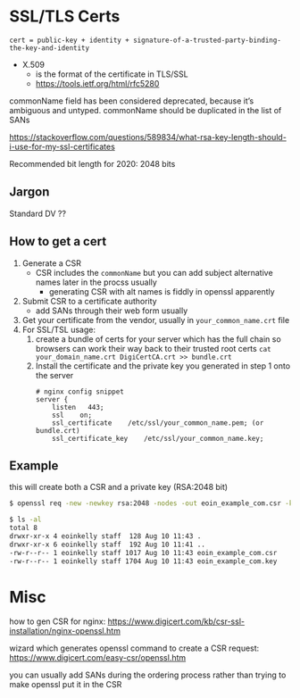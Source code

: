 # SSL/TLS Certs

    cert = public-key + identity + signature-of-a-trusted-party-binding-the-key-and-identity

* X.509
    * is the format of the certificate in TLS/SSL
    * https://tools.ietf.org/html/rfc5280

commonName field has been considered deprecated, because it’s ambiguous and untyped.
commonName should be duplicated in the list of SANs

https://stackoverflow.com/questions/589834/what-rsa-key-length-should-i-use-for-my-ssl-certificates

Recommended bit length for 2020: 2048 bits

## Jargon

Standard DV ??

## How to get a cert

1. Generate a CSR
    * CSR includes the `commonName` but you can add subject alternative names later in the procss usually
        * generating CSR with alt names is fiddly in openssl apparently
1. Submit CSR to a certificate authority
    * add SANs through their web form usually
1. Get your certificate from the vendor, usually in `your_common_name.crt` file
1. For SSL/TSL usage:
    1. create a bundle of certs for your server which has the full chain so browsers can work their way back to their trusted root certs
        `cat your_domain_name.crt DigiCertCA.crt >> bundle.crt`
    1. Install the certificate and the private key you generated in step 1 onto the server
        ```
        # nginx config snippet
        server {
            listen   443;
            ssl    on;
            ssl_certificate    /etc/ssl/your_common_name.pem; (or bundle.crt)
            ssl_certificate_key    /etc/ssl/your_common_name.key;
        ```


## Example

this will create both a CSR and a private key (RSA:2048 bit)

```bash
$ openssl req -new -newkey rsa:2048 -nodes -out eoin_example_com.csr -keyout eoin_example_com.key -subj "/C=NZ/ST=Wellington/L=Wellington/O=My Org/OU=Dev/CN=eoin.example.com"

$ ls -al
total 8
drwxr-xr-x 4 eoinkelly staff  128 Aug 10 11:43 .
drwxr-xr-x 6 eoinkelly staff  192 Aug 10 11:41 ..
-rw-r--r-- 1 eoinkelly staff 1017 Aug 10 11:43 eoin_example_com.csr
-rw-r--r-- 1 eoinkelly staff 1704 Aug 10 11:43 eoin_example_com.key
```


# Misc

how to gen CSR for nginx: https://www.digicert.com/kb/csr-ssl-installation/nginx-openssl.htm

wizard which generates openssl command to create a CSR request: https://www.digicert.com/easy-csr/openssl.htm

you can usually add SANs during the ordering process rather than trying to make openssl put it in the CSR

